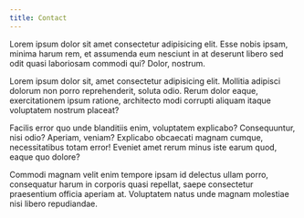 ```yaml
---
title: Contact
---
```


Lorem ipsum dolor sit amet consectetur adipisicing elit. Esse nobis ipsam, minima harum rem, et assumenda eum nesciunt in at deserunt libero sed odit quasi laboriosam commodi qui? Dolor, nostrum.

Lorem ipsum dolor sit, amet consectetur adipisicing elit. Mollitia adipisci dolorum non porro reprehenderit, soluta odio. Rerum dolor eaque, exercitationem ipsum ratione, architecto modi corrupti aliquam itaque voluptatem nostrum placeat?

Facilis error quo unde blanditiis enim, voluptatem explicabo? Consequuntur, nisi odio? Aperiam, veniam? Explicabo obcaecati magnam cumque, necessitatibus totam error! Eveniet amet rerum minus iste earum quod, eaque quo dolore?

Commodi magnam velit enim tempore ipsam id delectus ullam porro, consequatur harum in corporis quasi repellat, saepe consectetur praesentium officia aperiam at. Voluptatem natus unde magnam molestiae nisi libero repudiandae.
